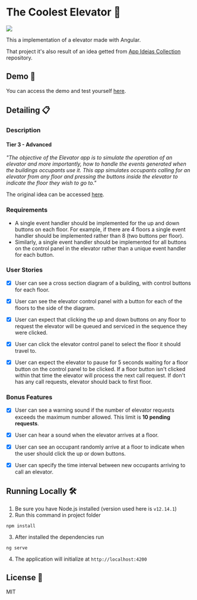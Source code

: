 # The Coolest Elevator 🚪

![](https://media.giphy.com/media/ZTgggVjz1wmQ72ErwT/giphy.gif)

This a implementation of a elevator made with Angular.

That project it's also result of an idea getted from [App Ideias Collection](https://github.com/florinpop17/app-ideas) repository.

## Demo 🔎

You can access the demo and test yourself [here](https://caribeedu.github.io/the-coolest-elevator/).

## Detailing 📋

### **Description**
#### Tier 3 - Advanced

*"The objective of the Elevator app is to simulate the operation of an elevator and more importantly, how to handle the events generated when the buildings occupants use it. This app simulates occupants calling for an elevator from any floor and pressing the buttons inside the elevator to indicate the floor they wish to go to."*

The original idea can be accessed [here](https://github.com/florinpop17/app-ideas/blob/master/Projects/3-Advanced/Elevator-App.md).

### **Requirements**

- A single event handler should be implemented for the up and down buttons on each floor. For example, if there are 4 floors a single event handler should be implemented rather than 8 (two buttons per floor).
- Similarly, a single event handler should be implemented for all buttons on the control panel in the elevator rather than a unique event handler for each button.

### **User Stories**

- [X] User can see a cross section diagram of a building, with control buttons for each floor.

- [X] User can see the elevator control panel with a button for each of the floors to the side of the diagram.

- [X] User can expect that clicking the up and down buttons on any floor to request the elevator will be queued and serviced in the sequence they were clicked.

- [X] User can click the elevator control panel to select the floor it should travel to.

- [X] User can expect the elevator to pause for 5 seconds waiting for a floor button on the control panel to be clicked. If a floor button isn't clicked within that time the elevator will process the next call request. If don't has any call requests, elevator should back to first floor.

### **Bonus Features**

- [X] User can see a warning sound if the number of elevator requests exceeds the maximum number allowed. This limit is **10 pending requests**.

- [X] User can hear a sound when the elevator arrives at a floor.

- [X] User can see an occupant randomly arrive at a floor to indicate when the user should click the up or down buttons.

- [X] User can specify the time interval between new occupants arriving to call an elevator.

## Running Locally 🛠️

1. Be sure you have Node.js installed (version used here is `v12.14.1`)
2. Run this command in project folder 
```
npm install
```
3. After installed the dependencies run
```
ng serve
```
4. The application will initialize at `http://localhost:4200`

## License 💼

MIT